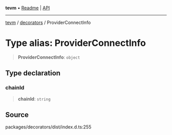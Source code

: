 **tevm** • [Readme](../../README.md) \| [API](../../modules.md)

***

[tevm](../../README.md) / [decorators](../README.md) / ProviderConnectInfo

# Type alias: ProviderConnectInfo

> **ProviderConnectInfo**: `object`

## Type declaration

### chainId

> **chainId**: `string`

## Source

packages/decorators/dist/index.d.ts:255
